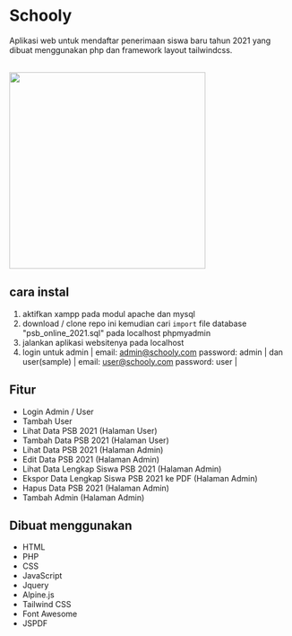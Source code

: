 # Schooly
Aplikasi web untuk mendaftar penerimaan siswa baru tahun 2021 yang dibuat menggunakan php dan framework layout tailwindcss.
<p align="left">
<br>
   <img src="https://user-images.githubusercontent.com/87967665/142659620-e7fa5d24-1200-4433-b251-b671a4e33ef6.png" border="0" width="350">
</p>

## cara instal

1. aktifkan xampp pada modul apache dan mysql
2. download / clone repo ini kemudian cari `import` file database "psb_online_2021.sql" pada localhost phpmyadmin
3. jalankan aplikasi websitenya pada localhost
4. login untuk admin | email: admin@schooly.com password: admin | dan user(sample) | email: user@schooly.com password: user |

## Fitur

- Login Admin / User
- Tambah User
- Lihat Data PSB 2021 (Halaman User)
- Tambah Data PSB 2021 (Halaman User)
- Lihat Data PSB 2021 (Halaman Admin)
- Edit Data PSB 2021 (Halaman Admin)
- Lihat Data Lengkap Siswa PSB 2021 (Halaman Admin)
- Ekspor Data Lengkap Siswa PSB 2021 ke PDF (Halaman Admin)
- Hapus Data PSB 2021 (Halaman Admin)
- Tambah Admin (Halaman Admin)

## Dibuat menggunakan

- HTML
- PHP
- CSS
- JavaScript
- Jquery
- Alpine.js
- Tailwind CSS
- Font Awesome
- JSPDF
